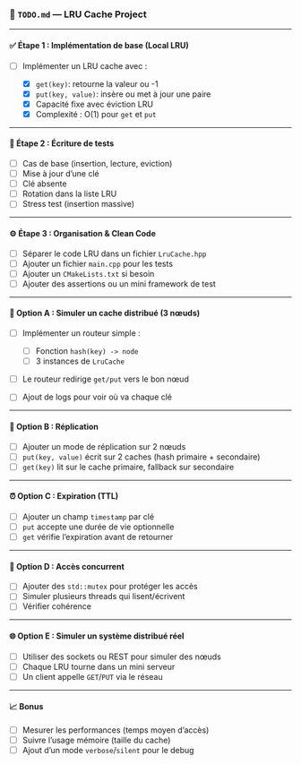 ### 📝 `TODO.md` — LRU Cache Project

---

#### ✅ **Étape 1 : Implémentation de base (Local LRU)**

* [ ] Implémenter un LRU cache avec :

  * [x] `get(key)`: retourne la valeur ou -1
  * [x] `put(key, value)`: insère ou met à jour une paire
  * [x] Capacité fixe avec éviction LRU
  * [x] Complexité : O(1) pour `get` et `put`

---

#### 🧪 **Étape 2 : Écriture de tests**

* [ ] Cas de base (insertion, lecture, eviction)
* [ ] Mise à jour d’une clé
* [ ] Clé absente
* [ ] Rotation dans la liste LRU
* [ ] Stress test (insertion massive)

---

#### ⚙️ **Étape 3 : Organisation & Clean Code**

* [ ] Séparer le code LRU dans un fichier `LruCache.hpp`
* [ ] Ajouter un fichier `main.cpp` pour les tests
* [ ] Ajouter un `CMakeLists.txt` si besoin
* [ ] Ajouter des assertions ou un mini framework de test

---

#### 🚀 **Option A : Simuler un cache distribué (3 nœuds)**

* [ ] Implémenter un routeur simple :

  * [ ] Fonction `hash(key) -> node`
  * [ ] 3 instances de `LruCache`
* [ ] Le routeur redirige `get/put` vers le bon nœud
* [ ] Ajout de logs pour voir où va chaque clé

---

#### 🧩 **Option B : Réplication**

* [ ] Ajouter un mode de réplication sur 2 nœuds
* [ ] `put(key, value)` écrit sur 2 caches (hash primaire + secondaire)
* [ ] `get(key)` lit sur le cache primaire, fallback sur secondaire

---

#### ⏰ **Option C : Expiration (TTL)**

* [ ] Ajouter un champ `timestamp` par clé
* [ ] `put` accepte une durée de vie optionnelle
* [ ] `get` vérifie l’expiration avant de retourner

---

#### 🧵 **Option D : Accès concurrent**

* [ ] Ajouter des `std::mutex` pour protéger les accès
* [ ] Simuler plusieurs threads qui lisent/écrivent
* [ ] Vérifier cohérence

---

#### 🌐 **Option E : Simuler un système distribué réel**

* [ ] Utiliser des sockets ou REST pour simuler des nœuds
* [ ] Chaque LRU tourne dans un mini serveur
* [ ] Un client appelle `GET`/`PUT` via le réseau

---

#### 📈 **Bonus**

* [ ] Mesurer les performances (temps moyen d’accès)
* [ ] Suivre l’usage mémoire (taille du cache)
* [ ] Ajout d’un mode `verbose`/`silent` pour le debug
